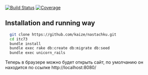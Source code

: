 [![Build Status](https://travis-ci.org/kaize/nastachku.png)](undefined)
[![Coverage](https://coveralls.io/repos/kaize/nastachku/badge.png?branch=master)](undefined)

## Installation and running way
```sh
  git clone https://github.com/kaize/nastachku.git
  cd itc73
  bundle install
  bundle exec rake db:create db:migrate db:seed
  bundle exec unicorn_rails
```

  Теперь в браузере можно будет открыть сайт, по умолчанию он находится
по ссылке http://localhost:8080/